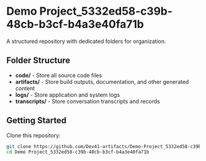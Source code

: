 # Demo Project_5332ed58-c39b-48cb-b3cf-b4a3e40fa71b
A structured repository with dedicated folders for organization.

## Folder Structure

- **code/** - Store all source code files
- **artifacts/** - Store build outputs, documentation, and other generated content
- **logs/** - Store application and system logs
- **transcripts/** - Store conversation transcripts and records

## Getting Started

Clone this repository:
```bash
git clone https://github.com/Dev41-artifacts/Demo-Project_5332ed58-c39b-48cb-b3cf-b4a3e40fa71b
cd Demo Project_5332ed58-c39b-48cb-b3cf-b4a3e40fa71b
```
